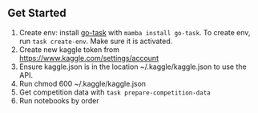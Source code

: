 ## Get Started

1. Create env: install [go-task](https://taskfile.dev/) with `mamba install go-task`. To create env, run `task create-env`. Make sure it is activated.
2. Create new kaggle token from https://www.kaggle.com/settings/account
3. Ensure kaggle.json is in the location ~/.kaggle/kaggle.json to use the API.
4. Run chmod 600 ~/.kaggle/kaggle.json
5. Get competition data with `task prepare-competition-data`
6. Run notebooks by order

